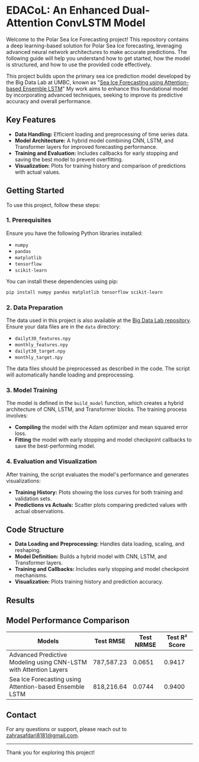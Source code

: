 # EDACoL: An Enhanced Dual-Attention ConvLSTM Model 

Welcome to the Polar Sea Ice Forecasting project! This repository contains a deep learning-based solution for Polar Sea Ice forecasting, leveraging advanced neural network architectures to make accurate predictions. The following guide will help you understand how to get started, how the model is structured, and how to use the provided code effectively.

This project builds upon the primary sea ice prediction model developed by the Big Data Lab at UMBC, known as "[Sea Ice Forecasting using Attention-based Ensemble LSTM](https://github.com/big-data-lab-umbc/sea-ice-prediction/tree/main/climate-change-ai-workshop)" My work aims to enhance this foundational model by incorporating advanced techniques, seeking to improve its predictive accuracy and overall performance.

## Key Features

- **Data Handling:** Efficient loading and preprocessing of time series data.
- **Model Architecture:** A hybrid model combining CNN, LSTM, and Transformer layers for improved forecasting performance.
- **Training and Evaluation:** Includes callbacks for early stopping and saving the best model to prevent overfitting.
- **Visualization:** Plots for training history and comparison of predictions with actual values.

## Getting Started

To use this project, follow these steps:

### 1. Prerequisites

Ensure you have the following Python libraries installed:
- `numpy`
- `pandas`
- `matplotlib`
- `tensorflow`
- `scikit-learn`

You can install these dependencies using pip:

```bash
pip install numpy pandas matplotlib tensorflow scikit-learn
```

### 2. Data Preparation

The data used in this project is also available at the [Big Data Lab repository](https://github.com/big-data-lab-umbc/sea-ice-prediction/tree/main/climate-change-ai-workshop/data).
Ensure your data files are in the `data` directory:
- `dailyt30_features.npy`
- `monthly_features.npy`
- `dailyt30_target.npy`
- `monthly_target.npy`

The data files should be preprocessed as described in the code. The script will automatically handle loading and preprocessing.

### 3. Model Training

The model is defined in the `build_model` function, which creates a hybrid architecture of CNN, LSTM, and Transformer blocks. The training process involves:

- **Compiling** the model with the Adam optimizer and mean squared error loss.
- **Fitting** the model with early stopping and model checkpoint callbacks to save the best-performing model.


### 4. Evaluation and Visualization

After training, the script evaluates the model's performance and generates visualizations:

- **Training History:** Plots showing the loss curves for both training and validation sets.
- **Predictions vs Actuals:** Scatter plots comparing predicted values with actual observations.

## Code Structure

- **Data Loading and Preprocessing:** Handles data loading, scaling, and reshaping.
- **Model Definition:** Builds a hybrid model with CNN, LSTM, and Transformer layers.
- **Training and Callbacks:** Includes early stopping and model checkpoint mechanisms.
- **Visualization:** Plots training history and prediction accuracy.


## Results

## Model Performance Comparison

| Models                                                                 | Test RMSE         | Test NRMSE       | Test R² Score |
|------------------------------------------------------------------------|--------------------|------------------|---------------|
| Advanced Predictive Modeling using CNN-LSTM with Attention Layers    | 787,587.23        | 0.0651           | 0.9417        |
| Sea Ice Forecasting using Attention-based Ensemble LSTM                | 818,216.64        | 0.0744           | 0.9400        |





## Contact

For any questions or support, please reach out to [zahrasafdari8181@gmail.com](mailto:zahrasafdari8181@gmail.com).

---

Thank you for exploring this project!

